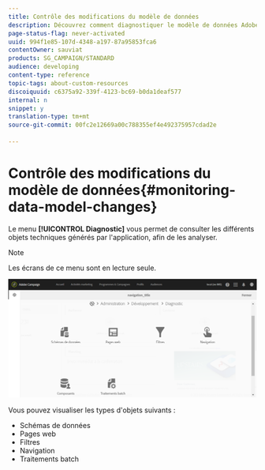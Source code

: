 ```yaml
---
title: Contrôle des modifications du modèle de données
description: Découvrez comment diagnostiquer le modèle de données Adobe Campaign.
page-status-flag: never-activated
uuid: 994f1e85-107d-4348-a197-87a95853fca6
contentOwner: sauviat
products: SG_CAMPAIGN/STANDARD
audience: developing
content-type: reference
topic-tags: about-custom-resources
discoiquuid: c6375a92-339f-4123-bc69-b0da1deaf577
internal: n
snippet: y
translation-type: tm+mt
source-git-commit: 00fc2e12669a00c788355ef4e492375957cdad2e

---
```



# Contrôle des modifications du modèle de données{#monitoring-data-model-changes}

Le menu **[!UICONTROL Diagnostic]** vous permet de consulter les différents objets techniques générés par l'application, afin de les analyser.

>[!NOTE]
>
>Les écrans de ce menu sont en lecture seule.

![](assets/diagnostic.png)

Vous pouvez visualiser les types d'objets suivants :

* Schémas de données
* Pages web
* Filtres
* Navigation
* Traitements batch

